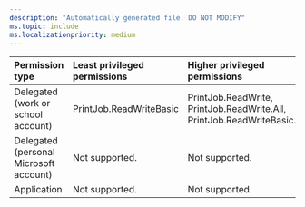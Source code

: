 ```yaml
---
description: "Automatically generated file. DO NOT MODIFY"
ms.topic: include
ms.localizationpriority: medium
---
```


|Permission type|Least privileged permissions|Higher privileged permissions|
|:---|:---|:---|
|Delegated (work or school account)|PrintJob.ReadWriteBasic|PrintJob.ReadWrite, PrintJob.ReadWrite.All, PrintJob.ReadWriteBasic.All|
|Delegated (personal Microsoft account)|Not supported.|Not supported.|
|Application|Not supported.|Not supported.|

